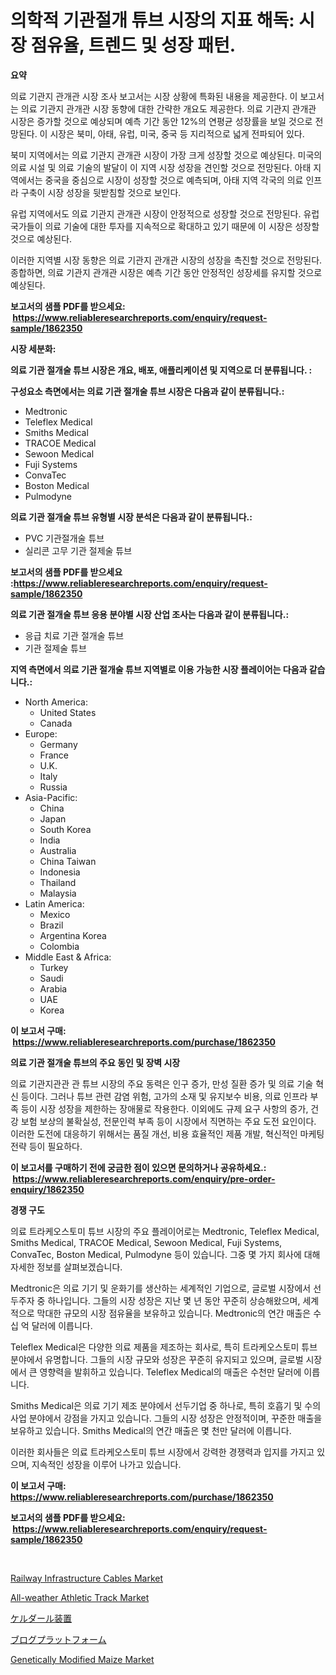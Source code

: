 <p><h1>의학적 기관절개 튜브 시장의 지표 해독: 시장 점유율, 트렌드 및 성장 패턴.</h1></p><p><strong>요약</strong></p>
<p><p>의료 기관지 관개관 시장 조사 보고서는 시장 상황에 특화된 내용을 제공한다. 이 보고서는 의료 기관지 관개관 시장 동향에 대한 간략한 개요도 제공한다. 의료 기관지 관개관 시장은 증가할 것으로 예상되며 예측 기간 동안 12%의 연평균 성장률을 보일 것으로 전망된다. 이 시장은 북미, 아태, 유럽, 미국, 중국 등 지리적으로 넓게 전파되어 있다.</p><p>북미 지역에서는 의료 기관지 관개관 시장이 가장 크게 성장할 것으로 예상된다. 미국의 의료 시설 및 의료 기술의 발달이 이 지역 시장 성장을 견인할 것으로 전망된다. 아태 지역에서는 중국을 중심으로 시장이 성장할 것으로 예측되며, 아태 지역 각국의 의료 인프라 구축이 시장 성장을 뒷받침할 것으로 보인다.</p><p>유럽 지역에서도 의료 기관지 관개관 시장이 안정적으로 성장할 것으로 전망된다. 유럽 국가들이 의료 기술에 대한 투자를 지속적으로 확대하고 있기 때문에 이 시장은 성장할 것으로 예상된다.</p><p>이러한 지역별 시장 동향은 의료 기관지 관개관 시장의 성장을 촉진할 것으로 전망된다. 종합하면, 의료 기관지 관개관 시장은 예측 기간 동안 안정적인 성장세를 유지할 것으로 예상된다.</p></p>
<p><strong>보고서의 샘플 PDF를 받으세요: &nbsp;<a href="https://www.reliableresearchreports.com/enquiry/request-sample/1862350">https://www.reliableresearchreports.com/enquiry/request-sample/1862350</a></strong></p>
<p><strong>시장 세분화:</strong></p>
<p><strong> 의료 기관 절개술 튜브 시장은 개요, 배포, 애플리케이션 및 지역으로 더 분류됩니다. :</strong></p>
<p><strong>구성요소 측면에서는 의료 기관 절개술 튜브 시장은 다음과 같이 분류됩니다.:</strong></p>
<p><ul><li>Medtronic</li><li>Teleflex Medical</li><li>Smiths Medical</li><li>TRACOE Medical</li><li>Sewoon Medical</li><li>Fuji Systems</li><li>ConvaTec</li><li>Boston Medical</li><li>Pulmodyne</li></ul></p>
<p><strong> 의료 기관 절개술 튜브 유형별 시장 분석은 다음과 같이 분류됩니다.:</strong></p>
<p><ul><li>PVC 기관절개술 튜브</li><li>실리콘 고무 기관 절제술 튜브</li></ul></p>
<p><strong>보고서의 샘플 PDF를 받으세요 :<a href="https://www.reliableresearchreports.com/enquiry/request-sample/1862350">https://www.reliableresearchreports.com/enquiry/request-sample/1862350</a></strong></p>
<p><strong> 의료 기관 절개술 튜브 응용 분야별 시장 산업 조사는 다음과 같이 분류됩니다.:</strong></p>
<p><ul><li>응급 치료 기관 절개술 튜브</li><li>기관 절제술 튜브</li></ul></p>
<p><strong>지역 측면에서 의료 기관 절개술 튜브 지역별로 이용 가능한 시장 플레이어는 다음과 같습니다.:</strong></p>
<p><ul>
    <li>
        North America:
        <ul>
            <li>United States</li>
            <li>Canada</li>
        </ul>
    </li>
    <li>
        Europe:
        <ul>
            <li>Germany</li>
            <li>France</li>
            <li>U.K.</li>
            <li>Italy</li>
            <li>Russia</li>
        </ul>
    </li>
    <li>
        Asia-Pacific:
        <ul>
            <li>China</li>
            <li>Japan</li>
            <li>South Korea</li>
            <li>India</li>
            <li>Australia</li>
            <li>China Taiwan</li>
            <li>Indonesia</li>
            <li>Thailand</li>
            <li>Malaysia</li>
        </ul>
    </li>
    <li>
        Latin America:
        <ul>
            <li>Mexico</li>
            <li>Brazil</li>
            <li>Argentina Korea</li>
            <li>Colombia</li>
        </ul>
    </li>
    <li>
        Middle East & Africa:
        <ul>
            <li>Turkey</li>
            <li>Saudi</li>
            <li>Arabia</li>
            <li>UAE</li>
            <li>Korea</li>
        </ul>
    </li>
    </ul></p>
<p><strong>이 보고서 구매: &nbsp;<a href="https://www.reliableresearchreports.com/purchase/1862350">https://www.reliableresearchreports.com/purchase/1862350</a></strong></p>
<p><strong>의료 기관 절개술 튜브의 주요 동인 및 장벽 시장</strong></p>
<p><p>의료 기관지관관 관 튜브 시장의 주요 동력은 인구 증가, 만성 질환 증가 및 의료 기술 혁신 등이다. 그러나 튜브 관련 감염 위험, 고가의 소재 및 유지보수 비용, 의료 인프라 부족 등이 시장 성장을 제한하는 장애물로 작용한다. 이외에도 규제 요구 사항의 증가, 건강 보험 보상의 불확실성, 전문인력 부족 등이 시장에서 직면하는 주요 도전 요인이다. 이러한 도전에 대응하기 위해서는 품질 개선, 비용 효율적인 제품 개발, 혁신적인 마케팅 전략 등이 필요하다.</p></p>
<p><strong>이 보고서를 구매하기 전에 궁금한 점이 있으면 문의하거나 공유하세요.: &nbsp;<a href="https://www.reliableresearchreports.com/enquiry/pre-order-enquiry/1862350">https://www.reliableresearchreports.com/enquiry/pre-order-enquiry/1862350</a></strong></p>
<p><strong>경쟁 구도</strong></p>
<p><p>의료 트라케오스토미 튜브 시장의 주요 플레이어로는 Medtronic, Teleflex Medical, Smiths Medical, TRACOE Medical, Sewoon Medical, Fuji Systems, ConvaTec, Boston Medical, Pulmodyne 등이 있습니다. 그중 몇 가지 회사에 대해 자세한 정보를 살펴보겠습니다.</p><p>Medtronic은 의료 기기 및 운화기를 생산하는 세계적인 기업으로, 글로벌 시장에서 선두주자 중 하나입니다. 그들의 시장 성장은 지난 몇 년 동안 꾸준히 상승해왔으며, 세계적으로 막대한 규모의 시장 점유율을 보유하고 있습니다. Medtronic의 연간 매출은 수십 억 달러에 이릅니다.</p><p>Teleflex Medical은 다양한 의료 제품을 제조하는 회사로, 특히 트라케오스토미 튜브 분야에서 유명합니다. 그들의 시장 규모와 성장은 꾸준히 유지되고 있으며, 글로벌 시장에서 큰 영향력을 발휘하고 있습니다. Teleflex Medical의 매출은 수천만 달러에 이릅니다.</p><p>Smiths Medical은 의료 기기 제조 분야에서 선두기업 중 하나로, 특히 호흡기 및 수의 사업 분야에서 강점을 가지고 있습니다. 그들의 시장 성장은 안정적이며, 꾸준한 매출을 보유하고 있습니다. Smiths Medical의 연간 매출은 몇 천만 달러에 이릅니다.</p><p>이러한 회사들은 의료 트라케오스토미 튜브 시장에서 강력한 경쟁력과 입지를 가지고 있으며, 지속적인 성장을 이루어 나가고 있습니다.</p></p>
<p><strong>이 보고서 구매: &nbsp; <a href="https://www.reliableresearchreports.com/purchase/1862350">https://www.reliableresearchreports.com/purchase/1862350</a></strong></p>
<p><strong>보고서의 샘플 PDF를 받으세요: &nbsp;<a href="https://www.reliableresearchreports.com/enquiry/request-sample/1862350">https://www.reliableresearchreports.com/enquiry/request-sample/1862350</a></strong><strong></strong></p>
<p>&nbsp;</p>
<p><p><a href="https://noble-drawer-34c.notion.site/Decoding-the-Railway-Infrastructure-Cables-Market-A-Deep-Dive-into-the-Latest-Market-Trends-Market-7be79b1045544bfea7ae9f56a0356a8f">Railway Infrastructure Cables Market</a></p><p><a href="https://three-jumbo-f6d.notion.site/All-weather-Athletic-Track-Market-Research-Report-Unlocks-Analysis-on-the-Market-Financial-Status-M-cef2668fa7564214905654ab8e3c89ad">All-weather Athletic Track Market</a></p><p><a href="https://medium.com/@cielostamm/kjeldahl%E8%A3%85%E7%BD%AE%E5%B8%82%E5%A0%B4-2031%E5%B9%B4%E3%81%BE%E3%81%A7%E3%81%AE%E6%88%90%E5%8A%9F%E3%81%99%E3%82%8B%E3%83%93%E3%82%B8%E3%83%8D%E3%82%B9%E6%88%A6%E7%95%A5%E3%81%AE%E9%8D%B5-45c519c7001b">ケルダール装置</a></p><p><a href="https://medium.com/@rodhoppe07/%E3%83%96%E3%83%AD%E3%82%B0%E3%83%97%E3%83%A9%E3%83%83%E3%83%88%E3%83%95%E3%82%A9%E3%83%BC%E3%83%A0%E5%B8%82%E5%A0%B4-%E5%B8%82%E5%A0%B4cagr-%E5%B8%82%E5%A0%B4%E3%83%88%E3%83%AC%E3%83%B3%E3%83%89-%E3%81%8A%E3%82%88%E3%81%B3%E6%88%90%E9%95%B7%E6%88%A6%E7%95%A5%E3%81%AB%E9%96%A2%E3%81%99%E3%82%8B%E6%B4%9E%E5%AF%9F-290c35d3bc9f">ブログプラットフォーム</a></p><p><a href="https://view.publitas.com/reportprime-1/genetically-modified-maize-market-research-report-reveals-the-latest-trends-and-opportunities-of-this-market-for-period-from-2024-2031/">Genetically Modified Maize Market</a></p></p>